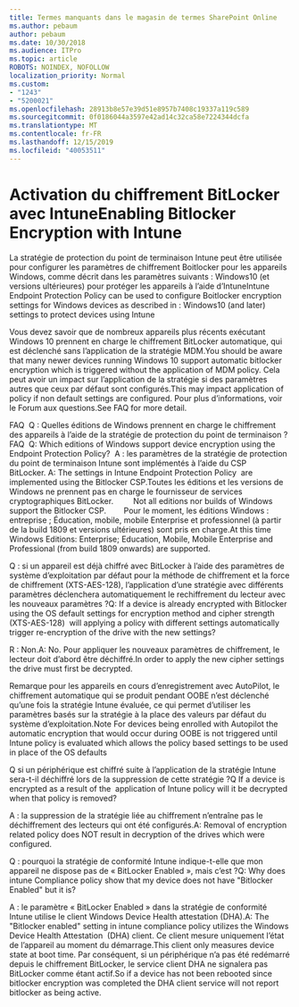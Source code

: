 ```yaml
---
title: Termes manquants dans le magasin de termes SharePoint Online
ms.author: pebaum
author: pebaum
ms.date: 10/30/2018
ms.audience: ITPro
ms.topic: article
ROBOTS: NOINDEX, NOFOLLOW
localization_priority: Normal
ms.custom:
- "1243"
- "5200021"
ms.openlocfilehash: 28913b8e57e39d51e8957b7408c19337a119c589
ms.sourcegitcommit: 0f0186044a3597e42ad14c32ca58e7224344dcfa
ms.translationtype: MT
ms.contentlocale: fr-FR
ms.lasthandoff: 12/15/2019
ms.locfileid: "40053511"
---
```

# <a name="enabling-bitlocker-encryption-with-intune"></a><span data-ttu-id="9b7f4-102">Activation du chiffrement BitLocker avec Intune</span><span class="sxs-lookup"><span data-stu-id="9b7f4-102">Enabling Bitlocker Encryption with Intune</span></span>

<span data-ttu-id="9b7f4-103">La stratégie de protection du point de terminaison Intune peut être utilisée pour configurer les paramètres de chiffrement Boitlocker pour les appareils Windows, comme décrit dans les paramètres suivants : Windows10 (et versions ultérieures) pour protéger les appareils à l’aide d’Intune</span><span class="sxs-lookup"><span data-stu-id="9b7f4-103">Intune Endpoint Protection Policy can be used to configure Boitlocker encryption settings for Windows devices as described in : Windows10 (and later) settings to protect devices using Intune</span></span>

<span data-ttu-id="9b7f4-104">Vous devez savoir que de nombreux appareils plus récents exécutant Windows 10 prennent en charge le chiffrement BitLocker automatique, qui est déclenché sans l’application de la stratégie MDM.</span><span class="sxs-lookup"><span data-stu-id="9b7f4-104">You should be aware that many newer devices running Windows 10 support automatic bitlocker encryption which is triggered without the application of MDM policy.</span></span> <span data-ttu-id="9b7f4-105">Cela peut avoir un impact sur l’application de la stratégie si des paramètres autres que ceux par défaut sont configurés.</span><span class="sxs-lookup"><span data-stu-id="9b7f4-105">This may impact application of policy if non default settings are configured.</span></span> <span data-ttu-id="9b7f4-106">Pour plus d’informations, voir le Forum aux questions.</span><span class="sxs-lookup"><span data-stu-id="9b7f4-106">See FAQ for more detail.</span></span>


<span data-ttu-id="9b7f4-107">FAQ  Q : Quelles éditions de Windows prennent en charge le chiffrement des appareils à l’aide de la stratégie de protection du point de terminaison ?</span><span class="sxs-lookup"><span data-stu-id="9b7f4-107">FAQ  Q: Which editions of Windows support device encryption using the Endpoint Protection Policy?</span></span>
<span data-ttu-id="9b7f4-108"> A : les paramètres de la stratégie de protection du point de terminaison Intune sont implémentés à l’aide du CSP BitLocker.</span><span class="sxs-lookup"><span data-stu-id="9b7f4-108"> A: The settings in Intune Endpoint Protection Policy  are implemented using the Bitlocker CSP.</span></span><span data-ttu-id="9b7f4-109">Toutes les éditions et les versions de Windows ne prennent pas en charge le fournisseur de services cryptographiques BitLocker. 
     </span><span class="sxs-lookup"><span data-stu-id="9b7f4-109">  Not all editions nor builds of Windows support the Bitlocker CSP. 
     </span></span> <span data-ttu-id="9b7f4-110">Pour le moment, les éditions Windows : entreprise ; Éducation, mobile, mobile Enterprise et professionnel (à partir de la build 1809 et versions ultérieures) sont pris en charge.</span><span class="sxs-lookup"><span data-stu-id="9b7f4-110">At this time Windows Editions: Enterprise; Education, Mobile, Mobile Enterprise and Professional (from build 1809 onwards) are supported.</span></span>




<span data-ttu-id="9b7f4-111">Q : si un appareil est déjà chiffré avec BitLocker à l’aide des paramètres de système d’exploitation par défaut pour la méthode de chiffrement et la force de chiffrement (XTS-AES-128), l’application d’une stratégie avec différents paramètres déclenchera automatiquement le rechiffrement du lecteur avec les nouveaux paramètres ?</span><span class="sxs-lookup"><span data-stu-id="9b7f4-111">Q: If a device is already encrypted with Bitlocker using the OS default settings for encryption method and cipher strength (XTS-AES-128)  will applying a policy with different settings automatically trigger re-encryption of the drive with the new settings?</span></span>

<span data-ttu-id="9b7f4-112">R : Non.</span><span class="sxs-lookup"><span data-stu-id="9b7f4-112">A: No.</span></span> <span data-ttu-id="9b7f4-113">Pour appliquer les nouveaux paramètres de chiffrement, le lecteur doit d’abord être déchiffré.</span><span class="sxs-lookup"><span data-stu-id="9b7f4-113">In order to apply the new cipher settings the drive must first be decrypted.</span></span>

<span data-ttu-id="9b7f4-114">Remarque pour les appareils en cours d’enregistrement avec AutoPilot, le chiffrement automatique qui se produit pendant OOBE n’est déclenché qu’une fois la stratégie Intune évaluée, ce qui permet d’utiliser les paramètres basés sur la stratégie à la place des valeurs par défaut du système d’exploitation.</span><span class="sxs-lookup"><span data-stu-id="9b7f4-114">Note For devices being enrolled with Autopilot the automatic encryption that would occur during OOBE is not triggered until Intune policy is evaluated which allows the policy based settings to be used in place of the OS defaults</span></span>




<span data-ttu-id="9b7f4-115">Q si un périphérique est chiffré suite à l’application de la stratégie Intune sera-t-il déchiffré lors de la suppression de cette stratégie ?</span><span class="sxs-lookup"><span data-stu-id="9b7f4-115">Q If a device is encrypted as a result of the  application of Intune policy will it be decrypted when that policy is removed?</span></span>

<span data-ttu-id="9b7f4-116">A : la suppression de la stratégie liée au chiffrement n’entraîne pas le déchiffrement des lecteurs qui ont été configurés.</span><span class="sxs-lookup"><span data-stu-id="9b7f4-116">A: Removal of encryption related policy does NOT result in decryption of the drives which were configured.</span></span>




<span data-ttu-id="9b7f4-117">Q : pourquoi la stratégie de conformité Intune indique-t-elle que mon appareil ne dispose pas de « BitLocker Enabled », mais c’est ?</span><span class="sxs-lookup"><span data-stu-id="9b7f4-117">Q: Why does intune Compliance policy show that my device does not have "Bitlocker Enabled" but it is?</span></span>

<span data-ttu-id="9b7f4-118">A : le paramètre « BitLocker Enabled » dans la stratégie de conformité Intune utilise le client Windows Device Health attestation (DHA).</span><span class="sxs-lookup"><span data-stu-id="9b7f4-118">A: The "Bitlocker enabled" setting in intune compliance policy utilizes the Windows Device Health Attestation  (DHA) client.</span></span> <span data-ttu-id="9b7f4-119">Ce client mesure uniquement l’état de l’appareil au moment du démarrage.</span><span class="sxs-lookup"><span data-stu-id="9b7f4-119">This client only measures device state at boot time.</span></span> <span data-ttu-id="9b7f4-120">Par conséquent, si un périphérique n’a pas été redémarré depuis le chiffrement BitLocker, le service client DHA ne signalera pas BitLocker comme étant actif.</span><span class="sxs-lookup"><span data-stu-id="9b7f4-120">So if a device has not been rebooted since bitlocker encryption was completed the DHA client service will not report bitlocker as being active.</span></span>